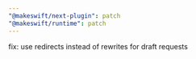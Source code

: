 ```yaml
---
"@makeswift/next-plugin": patch
"@makeswift/runtime": patch
---
```


fix: use redirects instead of rewrites for draft requests
